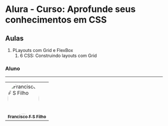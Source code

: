 # Alura - Curso: Aprofunde seus conhecimentos em CSS

## Aulas

<ol>
  <li>PLayouts com Grid e FlexBox
    <ol>
        <li>6 CSS: Construindo layouts com Grid</li>
    </ol>

  </li>
</ol>

### Aluno
---
<table>
  <tr>
      <td>
        <a href="https://github.com/ffsf-filho">
          <img style="border-radius: 50%;" src="https://avatars.githubusercontent.com/u/70358338?v=4" width="100px;" alt="Francisco F S Filho">
          <br />
          <sub>
            <b>Francisco F S Filho</b>
          </sub>
        </a>
      </td>
  </tr>
</table>
